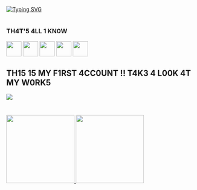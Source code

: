 [![Typing SVG](https://readme-typing-svg.demolab.com/?lines=W3LC0M3+T0+W0LFG4NG'5+P4G3;TURM1NH4+D0+D1D1+😂🤣)](https://git.io/typing-svg)

#
<div><h3 align = "left">TH4T'5 4LL 1 KN0W</h3></div>
<div>
          <img src="https://cdn.jsdelivr.net/gh/devicons/devicon@latest/icons/python/python-plain.svg" width="40" height="40"/>
          <img src="https://cdn.jsdelivr.net/gh/devicons/devicon@latest/icons/arduino/arduino-original-wordmark.svg" width="40" height="40"/>
          <img src="https://cdn.jsdelivr.net/gh/devicons/devicon@latest/icons/c/c-plain.svg" width="40" height="40"/>
          <img src="https://cdn.jsdelivr.net/gh/devicons/devicon@latest/icons/cplusplus/cplusplus-plain.svg" width="40" height="40"/>
          <img src="https://cdn.jsdelivr.net/gh/devicons/devicon@latest/icons/html5/html5-plain.svg" width = "40" height = "40"/>
</div>

<div><h2 align = "left">TH15 15 MY F1RST 4CC0UNT !! T4K3 4 L00K 4T MY W0RK5</h2></div>

<div>
          <a href = "https://github.com/w0lfg4ng/Turminha-do-Didi-">
          <img align="center" src="https://github-readme-stats.vercel.app/api/pin/?username=w0lfg4ng&repo=Turminha-do-Didi-&theme=dark" />
          </a>
</div>

#           
          

<div>
<a href="https://github.com/w0lfg4ng">
<img loading="lazy" height="180em" src="https://github-readme-stats.vercel.app/api/top-langs/?username=w0lfg4ng&layout=compact&langs_count=7&theme=dracula"/>
<img loading="lazy" height="180em" src="https://github-readme-stats.vercel.app/api?username=w0lfg4ng&show_icons=true&theme=dracula&include_all_commits=true&count_private=true"/>
</div>
